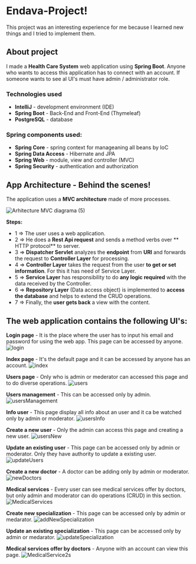 # Endava-Project!
This project was an interesting experience for me because I learned new things and I tried to implement them. 

## About project
I made a **Health Care System** web application using **Spring Boot**. Anyone who wants to access this application has to connect with an account. If someone wants to see al UI's must have admin / administrator role.

### Technologies used
  * **IntelliJ** - development environment (IDE)
  * **Spring Boot** - Back-End and Front-End (Thymeleaf)
  * **PostgreSQL** - database

### Spring components used:
  * **Spring Core** - spring context for manageaning all beans by IoC 
  * **Spring Data Access** - Hibernate and JPA
  * **Spring Web** - module, view and controller (MVC)
  * **Spring Security** - authentication and authorization


## App Architecture - Behind the scenes!
The application uses a **MVC architecture** made of more processes.

![Arhitecture MVC diagrama (5)](https://user-images.githubusercontent.com/49694359/162645001-638e7413-7911-41e0-ab1f-9d32fa2f9c63.jpg)

**Steps:**
  * 1 => The user uses a web application.
  * 2 => He does a **Rest Api request** and sends a method verbs over ** HTTP protocol** to server.
  * 3 => **Dispatcher Servlet** analyzes the **endpoint** from **URI** and forwards the request to **Controller Layer** for processing.
  * 4 => **Controller Layer** takes the request from the user **to get or set information**. For this it has need of Service Layer. 
  * 5 => **Service Layer** has responsibility to do **any logic required** with the data received by the Controller.
  * 6 => **Repository Layer** (Data access object) is implemented to **access the database** and helps to extend the CRUD operations.
  * 7 => Finally, the **user gets back** a view with the content.

## The web application contains the following UI's:
**Login page** - It is the place where the user has to input his email and password for using the web app. This page can be accessed by anyone.
![login](https://user-images.githubusercontent.com/49694359/162643877-569c7046-90fa-46d5-915a-349a19bb4a77.JPG)

**Index page** - It's the default page and it can be accessed by anyone has an account.
![index](https://user-images.githubusercontent.com/49694359/162645505-07b65a3f-053f-4e1e-9ae5-6fbda139c39f.JPG)

**Users page** - Only who is admin or mederator can accessed this page and to do diverse operations.
![users](https://user-images.githubusercontent.com/49694359/162645508-cadf0de6-052a-45cc-b70e-4b183fe99044.JPG)

**Users management** - This can be accessed only by admin. 
![usersManagement](https://user-images.githubusercontent.com/49694359/162645511-52d8121a-2af6-4cad-8753-83e17e26f43a.JPG)

**Info user** - This page display all info about an user and it ca be watched only by admin or moderator.
![usersInfo](https://user-images.githubusercontent.com/49694359/162645520-3c193d27-38f5-4c7e-8013-10ad7098ed87.JPG)

**Create a new user** - Only the admin can access this page and creating a new user.
![usersNew](https://user-images.githubusercontent.com/49694359/162645523-455e8741-df29-457b-9456-e9060dc7691e.JPG)

**Update an existing user** - This page can be accessed only by admin or moderator. Only they have authority to update a existing user.
![updateUsers](https://user-images.githubusercontent.com/49694359/162645526-aaf8dad1-595c-4d14-8d8b-750f9a60fe38.JPG)

**Create a new doctor** - A doctor can be adding only by admin or moderator.
![newDoctors](https://user-images.githubusercontent.com/49694359/162645531-63ab27b5-0c0f-46fb-8cc3-41551e225006.JPG)

**Medical services** - Every user can see medical services offer by doctors, but only admin and moderator can do operations (CRUD) in this section.
![MedicalServices](https://user-images.githubusercontent.com/49694359/162645546-ee547014-137e-4984-b6fd-61000f86c323.JPG)

**Create new specialization** - This page can be accessed only by admin or medarator.
![addNewSpecialization](https://user-images.githubusercontent.com/49694359/162645553-7f46cf29-9aed-4da6-9975-4b9806a6a73d.JPG)

**Update an existing specialization** - This page can be accessed only by admin or medarator.
![updateSpecialization](https://user-images.githubusercontent.com/49694359/162645557-d705dc92-5bd2-463a-b0da-5acd92caafc4.JPG)

**Medical services offer by doctors** - Anyone with an account can view this page. 
![MedicalService2s](https://user-images.githubusercontent.com/49694359/162645608-19ab0f3f-ed43-4e27-9508-895d77d9417d.JPG)









